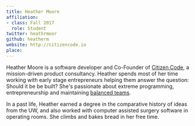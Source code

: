 ```yaml
---
title: Heather Moore
affiliation:
- class: Fall 2017
  role: Student
twitter: heathrmoor
github: heatherm
website: http://citizencode.io
place: 
---
```

Heather Moore is a software developer and Co-Founder of [Citizen Code](www.citizencode.io), a mission-driven product consultancy. Heather spends most of her time working with early stage entrepreneurs helping them answer the question: Should it be be built? She's passionate about extreme programming, entrepreneurship and maintaining [balanced teams](http://www.balancedteam.org/).

In a past life, Heather earned a degree in the comparative history of ideas from the UW, and also worked with computer assisted surgery software in operating rooms. She climbs and bakes bread in her free time.